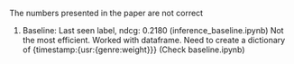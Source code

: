 The numbers presented in the paper are not correct
1. Baseline: Last seen label, ndcg: 0.2180 (inference_baseline.ipynb)
             Not the most efficient. Worked with dataframe. Need to create a dictionary of {timestamp:{usr:{genre:weight}}} (Check baseline.ipynb)
